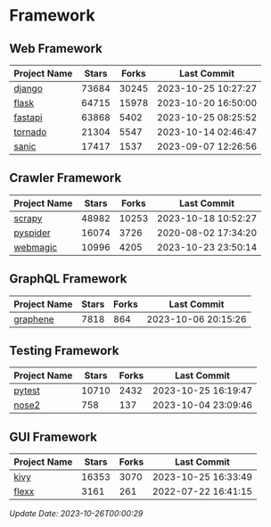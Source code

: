 # Framework

## Web Framework
| Project Name | Stars | Forks | Last Commit |
| ------------ | ----- | ----- | ----------- |
| [django](https://github.com/django/django) | 73684 | 30245 | 2023-10-25 10:27:27 |
| [flask](https://github.com/pallets/flask) | 64715 | 15978 | 2023-10-20 16:50:00 |
| [fastapi](https://github.com/tiangolo/fastapi) | 63868 | 5402 | 2023-10-25 08:25:52 |
| [tornado](https://github.com/tornadoweb/tornado) | 21304 | 5547 | 2023-10-14 02:46:47 |
| [sanic](https://github.com/sanic-org/sanic) | 17417 | 1537 | 2023-09-07 12:26:56 |

## Crawler Framework
| Project Name | Stars | Forks | Last Commit |
| ------------ | ----- | ----- | ----------- |
| [scrapy](https://github.com/scrapy/scrapy) | 48982 | 10253 | 2023-10-18 10:52:27 |
| [pyspider](https://github.com/binux/pyspider) | 16074 | 3726 | 2020-08-02 17:34:20 |
| [webmagic](https://github.com/code4craft/webmagic) | 10996 | 4205 | 2023-10-23 23:50:14 |

## GraphQL Framework
| Project Name | Stars | Forks | Last Commit |
| ------------ | ----- | ----- | ----------- |
| [graphene](https://github.com/graphql-python/graphene) | 7818 | 864 | 2023-10-06 20:15:26 |

## Testing Framework
| Project Name | Stars | Forks | Last Commit |
| ------------ | ----- | ----- | ----------- |
| [pytest](https://github.com/pytest-dev/pytest) | 10710 | 2432 | 2023-10-25 16:19:47 |
| [nose2](https://github.com/nose-devs/nose2) | 758 | 137 | 2023-10-04 23:09:46 |

## GUI Framework
| Project Name | Stars | Forks | Last Commit |
| ------------ | ----- | ----- | ----------- |
| [kivy](https://github.com/kivy/kivy) | 16353 | 3070 | 2023-10-25 16:33:49 |
| [flexx](https://github.com/flexxui/flexx) | 3161 | 261 | 2022-07-22 16:41:15 |

*Update Date: 2023-10-26T00:00:29*